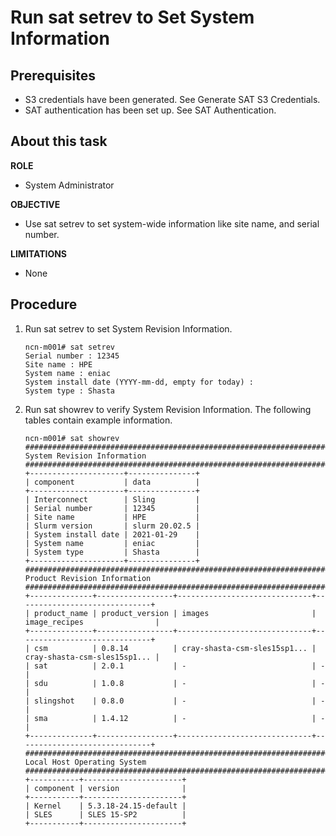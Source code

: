 # **Run sat setrev to Set System Information**

## Prerequisites

- S3 credentials have been generated. See Generate SAT S3 Credentials.
- SAT authentication has been set up. See SAT Authentication.

## About this task

**ROLE**
- System Administrator

**OBJECTIVE**
- Use sat setrev to set system-wide information like site name, and serial number.

**LIMITATIONS**
- None

## Procedure

1.  Run sat setrev to set System Revision Information.

    ```screen
    ncn-m001# sat setrev
    Serial number : 12345
    Site name : HPE
    System name : eniac
    System install date (YYYY-mm-dd, empty for today) :
    System type : Shasta
    ```

2.  Run sat showrev to verify System Revision Information.
    The following tables contain example information.

    ```screen
    ncn-m001# sat showrev
    ################################################################################
    System Revision Information
    ################################################################################
    +---------------------+---------------+
    | component           | data          |
    +---------------------+---------------+
    | Interconnect        | Sling         |
    | Serial number       | 12345         |
    | Site name           | HPE           |
    | Slurm version       | slurm 20.02.5 |
    | System install date | 2021-01-29    |
    | System name         | eniac         |
    | System type         | Shasta        |
    +---------------------+---------------+
    ################################################################################
    Product Revision Information
    ################################################################################
    +--------------+-----------------+------------------------------+------------------------------+
    | product_name | product_version | images                       | image_recipes                |
    +--------------+-----------------+------------------------------+------------------------------+
    | csm          | 0.8.14          | cray-shasta-csm-sles15sp1... | cray-shasta-csm-sles15sp1... |
    | sat          | 2.0.1           | -                            | -                            |
    | sdu          | 1.0.8           | -                            | -                            |
    | slingshot    | 0.8.0           | -                            | -                            |
    | sma          | 1.4.12          | -                            | -                            |
    +--------------+-----------------+------------------------------+------------------------------+
    ################################################################################
    Local Host Operating System
    ################################################################################
    +-----------+----------------------+
    | component | version              |
    +-----------+----------------------+
    | Kernel    | 5.3.18-24.15-default |
    | SLES      | SLES 15-SP2          |
    +-----------+----------------------+
    ```
